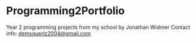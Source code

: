 # Programming2Portfolio
Year 2 programming projects from my school by Jonathan Widmer
Contact info: demsquerlz2004@gmail.com
